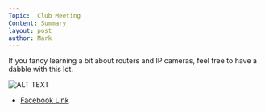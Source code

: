 ```yaml
---
Topic:  Club Meeting
Content: Summary
layout: post
author: Mark
---
```

If you fancy learning a bit about routers and IP cameras, feel free to have a dabble with this lot.

![ALT TEXT](https://scontent.fbhx6-1.fna.fbcdn.net/v/t39.30808-6/343946491_555381460106224_7386730387055453734_n.jpg?stp=cp1_dst-jpg_p720x720&_nc_cat=101&ccb=1-7&_nc_sid=5614bc&_nc_ohc=nKmSyAUW6ckAX-sQXdu&_nc_ht=scontent.fbhx6-1.fna&edm=AKK4YLsEAAAA&oh=00_AfDu5zwlTy8rLhcW9J5wEbeWkDx7E9xmIgmtF5ER2FsvoQ&oe=652BDE78)

* [Facebook Link](https://www.facebook.com/720665616418529/posts/743101074174983)


